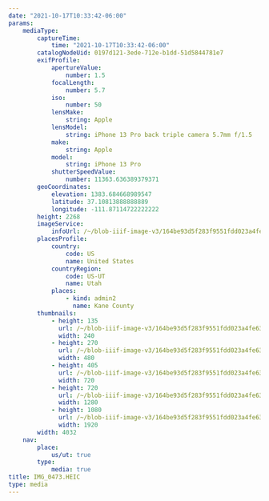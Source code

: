 ```yaml
---
date: "2021-10-17T10:33:42-06:00"
params:
    mediaType:
        captureTime:
            time: "2021-10-17T10:33:42-06:00"
        catalogNodeUid: 0197d121-3ede-712e-b1dd-51d5844781e7
        exifProfile:
            apertureValue:
                number: 1.5
            focalLength:
                number: 5.7
            iso:
                number: 50
            lensMake:
                string: Apple
            lensModel:
                string: iPhone 13 Pro back triple camera 5.7mm f/1.5
            make:
                string: Apple
            model:
                string: iPhone 13 Pro
            shutterSpeedValue:
                number: 11363.636389379371
        geoCoordinates:
            elevation: 1383.684668989547
            latitude: 37.10813888888889
            longitude: -111.87114722222222
        height: 2268
        imageService:
            infoUrl: /~/blob-iiif-image-v3/164be93d5f283f9551fdd023a4fe63f4cbd4b53587bd056fc884646d04ef6191/info.json
        placesProfile:
            country:
                code: US
                name: United States
            countryRegion:
                code: US-UT
                name: Utah
            places:
                - kind: admin2
                  name: Kane County
        thumbnails:
            - height: 135
              url: /~/blob-iiif-image-v3/164be93d5f283f9551fdd023a4fe63f4cbd4b53587bd056fc884646d04ef6191/full/240%2C135/0/default.jpg
              width: 240
            - height: 270
              url: /~/blob-iiif-image-v3/164be93d5f283f9551fdd023a4fe63f4cbd4b53587bd056fc884646d04ef6191/full/480%2C270/0/default.jpg
              width: 480
            - height: 405
              url: /~/blob-iiif-image-v3/164be93d5f283f9551fdd023a4fe63f4cbd4b53587bd056fc884646d04ef6191/full/720%2C405/0/default.jpg
              width: 720
            - height: 720
              url: /~/blob-iiif-image-v3/164be93d5f283f9551fdd023a4fe63f4cbd4b53587bd056fc884646d04ef6191/full/1280%2C720/0/default.jpg
              width: 1280
            - height: 1080
              url: /~/blob-iiif-image-v3/164be93d5f283f9551fdd023a4fe63f4cbd4b53587bd056fc884646d04ef6191/full/1920%2C1080/0/default.jpg
              width: 1920
        width: 4032
    nav:
        place:
            us/ut: true
        type:
            media: true
title: IMG_0473.HEIC
type: media
---
```

